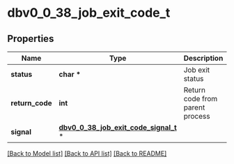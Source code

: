 # dbv0_0_38_job_exit_code_t

## Properties
Name | Type | Description | Notes
------------ | ------------- | ------------- | -------------
**status** | **char \*** | Job exit status | [optional] 
**return_code** | **int** | Return code from parent process | [optional] 
**signal** | [**dbv0_0_38_job_exit_code_signal_t**](dbv0_0_38_job_exit_code_signal.md) \* |  | [optional] 

[[Back to Model list]](../README.md#documentation-for-models) [[Back to API list]](../README.md#documentation-for-api-endpoints) [[Back to README]](../README.md)


